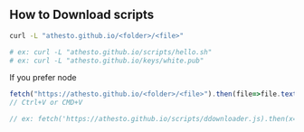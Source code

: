 ## How to Download scripts

```bash
curl -L "athesto.github.io/<folder>/<file>"

# ex: curl -L "athesto.github.io/scripts/hello.sh"
# ex: curl -L "athesto.github.io/keys/white.pub"
```

If you prefer node

```js
fetch("https://athesto.github.io/<folder>/<file>").then(file=>file.text()).then(copy)
// Ctrl+V or CMD+V

// ex: fetch('https://athesto.github.io/scripts/ddownloader.js).then(x=>x.text()).then(copy)
```
